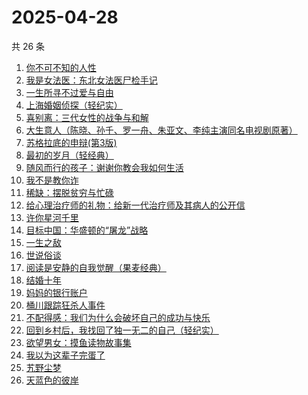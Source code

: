 # 2025-04-28

共 26 条

<!-- BEGIN WEREAD -->
<!-- 最后更新时间 2025-04-28 23:18:00 +0800 -->
1. [你不可不知的人性](https://weread.qq.com/web/bookDetail/bbe32320726cb7c7bbe431c)
1. [我是女法医：东北女法医尸检手记](https://weread.qq.com/web/bookDetail/d78329c0813ab9d9bg017663)
1. [一生所寻不过爱与自由](https://weread.qq.com/web/bookDetail/a7332ed0813ab9dfag0106c8)
1. [上海婚姻侦探（轻纪实）](https://weread.qq.com/web/bookDetail/48d32e10813ab9dfcg0123e2)
1. [喜别离：三代女性的战争与和解](https://weread.qq.com/web/bookDetail/b6d32710813ab9defg011790)
1. [大生意人（陈晓、孙千、罗一舟、朱亚文、李纯主演同名电视剧原著）](https://weread.qq.com/web/bookDetail/fde32af0813ab9ba7g015f43)
1. [苏格拉底的申辩(第3版)](https://weread.qq.com/web/bookDetail/b4a322d0813ab84a5g013c2d)
1. [最初的岁月（轻经典）](https://weread.qq.com/web/bookDetail/ada32050813ab9dfag019850)
1. [随风而行的孩子：谢谢你教会我如何生活](https://weread.qq.com/web/bookDetail/d9132890813ab9c76g011423)
1. [我不是教你诈](https://weread.qq.com/web/bookDetail/14232ed0813ab6d8fg019a70)
1. [稀缺：摆脱贫穷与忙碌](https://weread.qq.com/web/bookDetail/4a432d00813ab73e8g019b1a)
1. [给心理治疗师的礼物：给新一代治疗师及其病人的公开信](https://weread.qq.com/web/bookDetail/afa32f70813ab9defg015f50)
1. [许你星河千里](https://weread.qq.com/web/bookDetail/5ff32df0718d8a435ffcbfd)
1. [目标中国：华盛顿的“屠龙”战略](https://weread.qq.com/web/bookDetail/b1432810813ab9dfdg016c1f)
1. [一生之敌](https://weread.qq.com/web/bookDetail/96232f70813ab9596g010e94)
1. [世说俗谈](https://weread.qq.com/web/bookDetail/2c732d60813ab7a0eg0195a8)
1. [阅读是安静的自我觉醒（果麦经典）](https://weread.qq.com/web/bookDetail/86e32d10813ab9d9bg0148b5)
1. [结婚十年](https://weread.qq.com/web/bookDetail/48632f10813ab9d9bg0157ca)
1. [妈妈的银行账户](https://weread.qq.com/web/bookDetail/02e32c30813ab943bg011fdd)
1. [桶川跟踪狂杀人事件](https://weread.qq.com/web/bookDetail/63332500724cc5686333355)
1. [不配得感：我们为什么会破坏自己的成功与快乐](https://weread.qq.com/web/bookDetail/91e32660813ab9d61g0130c3)
1. [回到乡村后，我找回了独一无二的自己（轻纪实）](https://weread.qq.com/web/bookDetail/5a132de0813ab9d40g015bf2)
1. [欲望男女：摸鱼读物故事集](https://weread.qq.com/web/bookDetail/5e6323c0813ab9d99g0124e6)
1. [我以为这辈子完蛋了](https://weread.qq.com/web/bookDetail/39332f50813ab9cf3g010df3)
1. [艽野尘梦](https://weread.qq.com/web/bookDetail/c04325905e47adc0457d4a9)
1. [天蓝色的彼岸](https://weread.qq.com/web/bookDetail/c9d328e0813ab67d9g01743c)
<!-- END WEREAD -->
